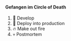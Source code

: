 #### Gefangen im Circle of Death

1. 🔨 Develop
1. 🌈 Deploy into production
1. 🔥 Make out fire
1. 💀 Postmortem  